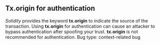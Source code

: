 ## Tx.origin for authentication
*Solidity* provides the keyword **tx.origin** to indicate the source of the transaction. Using **tx.origin** for authentication can cause an attacker to bypass authentication after spoofing your trust. **tx.origin** is not recommended for authentication.
Bug type: context-related bug